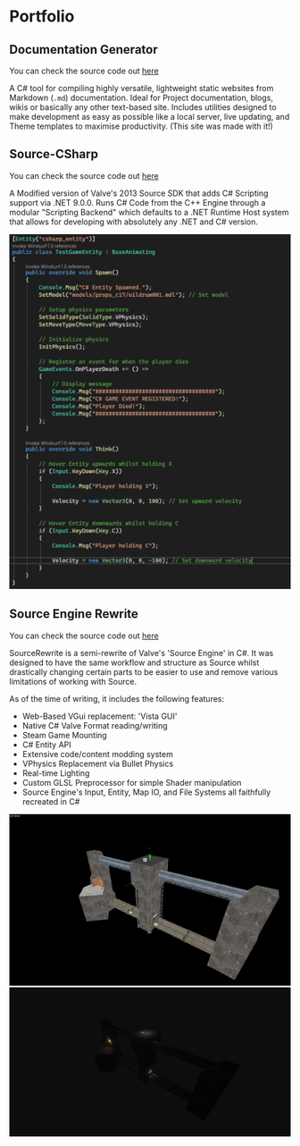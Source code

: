 # Portfolio

## Documentation Generator
You can check the source code out [here](https://github.com/Tweety-Lab/DocumentationGenerator)

A C# tool for compiling highly versatile, lightweight static websites from Markdown (`.md`) documentation. Ideal for Project documentation, blogs, wikis or basically any other text-based site. Includes utilities designed to make development as easy as possible like a local server, live updating, and Theme templates to maximise productivity. (This site was made with it!)

## Source-CSharp
You can check the source code out [here](https://github.com/Tweety-Lab/source-csharp)

A Modified version of Valve's 2013 Source SDK that adds C# Scripting support via .NET 9.0.0. Runs C# Code from the C++ Engine through a modular "Scripting Backend" which defaults to a .NET Runtime Host system that allows for developing with absolutely any .NET and C# version.

![C# Source Entity](about/source-cs.png)

## Source Engine Rewrite
You can check the source code out [here](https://github.com/Tweety-Lab/SourceRewrite)

SourceRewrite is a semi-rewrite of Valve's 'Source Engine' in C#. It was designed to have the same workflow and structure as Source whilst drastically changing certain parts to be easier to use and remove various limitations of working with Source.

As of the time of writing, it includes the following features:
- Web-Based VGui replacement: 'Vista GUI'
- Native C# Valve Format reading/writing
- Steam Game Mounting
- C# Entity API
- Extensive code/content modding system
- VPhysics Replacement via Bullet Physics
- Real-time Lighting
- Custom GLSL Preprocessor for simple Shader manipulation
- Source Engine's Input, Entity, Map IO, and File Systems all faithfully recreated in C#

![VMF Rendered in Hammer](about/hammer-map.png)
![VMF Rendered in SourceRewrite](about/vmf-render-map.png)